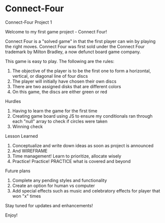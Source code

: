 # Connect-Four
Connect-Four Project 1

Welcome to my first game project - Connect Four! 

Connect Four is a "solved game" in that the first player can win by playing the right moves. Connect Four was first sold under the Connect Four trademark by Milton Bradley, a now defunct board game company.

This game is easy to play. The following are the rules:

1) The objective of the player is to be the first one to form a horizontal, vertical, or diagonal line of four discs
2) The player will initially have chosen their own discs
3) There are two assigned disks that are different colors 
4) On this game, the discs are either green or red

Hurdles
1) Having to learn the game for the first time
2) Creating game board using JS to ensure my conditionals ran through each "null" array to check if circles were taken
3) Winning check

Lesson Learned
1) Conceptualize and write down ideas as soon as project is announced
2) And WIREFRAME
3) Time management! Learn to prioritize, allocate wisely
4) Practice! Practice! PRACTICE what is covered and beyond

Future plans
1) Complete any pending styles and functionality
2) Create an option for human vs computer
3) Add special effects such as music and celebratory effects for player that won "x" times

Stay tuned for updates and enhancements!

Enjoy!
